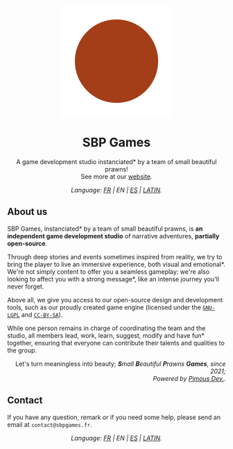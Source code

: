<div align="center">

[<img src="../Content/Logos/SBPGames_Transparent_tempLogo.svg" alt="SBP Games temporary logo (Redirecting to our website's home page)" height="256">
](https://www.sbpgames.fr)

# SBP Games
A game development studio <span title="Litszro’s word">instanciated*</span> by a team of small beautiful prawns!<br>See more at our [website](https://www.sbpgames.fr).
</div>

<p align="center"><i>Language: <a href="README.md">FR</a> | EN | <a href="README-ES.md">ES</a> | <a href="README-LATIN.md">LATIN</a>.</i></p>

## About us
SBP Games, <span title="Litszro’s word">instanciated*</span> by a team of small beautiful prawns, is **an independent game development studio** of narrative adventures, **partially open-source**.

Through deep stories and events sometimes inspired from reality, <span title="Xib' sentence">we try to bring the player to live an immersive experience, both visual and emotional*</span>. We're not simply content to offer you a seamless gameplay: we're also looking to <span title="Veritis' quote">affect you with a strong message*</span>, like an intense journey you'll never forget.

Above all, we give you access to our open-source design and development tools, such as our proudly created game engine (licensed under the [`GNU-LGPL`](https://choosealicense.com/licenses/lgpl-3.0/) and [`CC-BY-SA`](https://choosealicense.com/licenses/cc-by-sa-4.0/)).

While one person remains in charge of coordinating the team and the studio, all members lead, work, learn, suggest, modify and <span title="Qalolaq’s word">have fun*</span> together, ensuring that everyone can contribute their talents and qualities to the group.

<div align="right">

Let's turn meaningless into beauty; _**S**mall **B**eautiful **P**rawns **Games**, since 2021;_<br>
_Powered by [Pimous Dev.](https://www.pimous.dev)._
</div>

## Contact
If you have any question, remark or if you need some help, please send an email at `contact@sbpgames.fr`.

<p align="center"><i>Language: <a href="README.md">FR</a> | EN | <a href="README-ES.md">ES</a> | <a href="README-LATIN.md">LATIN</a>.</i></p>
